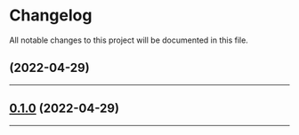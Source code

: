 <!--- BEGIN HEADER -->
# Changelog

All notable changes to this project will be documented in this file.
<!--- END HEADER -->

## [](#) (2022-04-29)

---

## [0.1.0](#) (2022-04-29)

---

